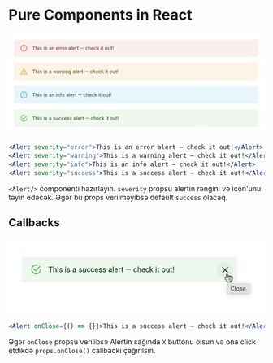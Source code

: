 # Pure Components in React

![AlertComponent](img-1.png)

```jsx
<Alert severity="error">This is an error alert — check it out!</Alert>
<Alert severity="warning">This is a warning alert — check it out!</Alert>
<Alert severity="info">This is an info alert — check it out!</Alert>
<Alert severity="success">This is a success alert — check it out!</Alert>
```

`<Alert/>` componenti hazırlayın. `severity` propsu alertin rəngini və icon'unu təyin edəcək.
Əgər bu props verilməyibsə default `success` olacaq.



## Callbacks

![Callbacks](img-2.png)

```jsx
<Alert onClose={() => {}}>This is a success alert — check it out!</Alert>
```

Əgər `onClose` propsu verilibsə Alertin sağında `X` buttonu olsun və ona click etdikdə `props.onClose()` callbackı çağırılsın.
